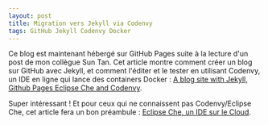 ```yaml
---
layout: post
title: Migration vers Jekyll via Codenvy
tags: GitHub Jekyll Codenvy Docker
---
```

Ce blog est maintenant hébergé sur GitHub Pages suite à la lecture d'un post de mon collègue Sun Tan. 
Cet article montre comment créer un blog sur GitHub avec Jekyll, et comment l'éditer et le tester en utilisant Codenvy, 
un IDE en ligne qui lance des containers Docker : 
[A blog site with Jekyll, Github Pages Eclipse Che and Codenvy](http://blog.sunix.org/articles/howto/2015/07/31/blog-site-with-jekyll-ghpages-codenvy.html). 

Super intéressant ! Et pour ceux qui ne connaissent pas Codenvy/Eclipse Che, cet article fera un bon préambule : 
[Eclipse Che, un IDE sur le Cloud](http://blog.soat.fr/2015/05/eclipse-che-un-ide-sur-le-cloud/).